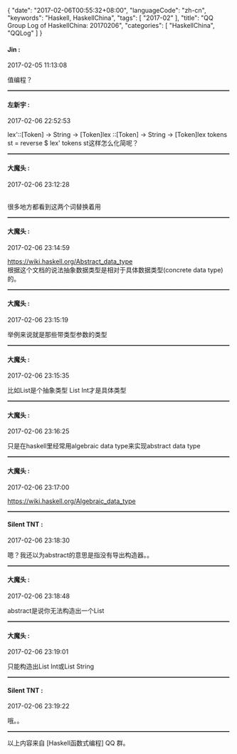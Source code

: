 {
  "date": "2017-02-06T00:55:32+08:00",
  "languageCode": "zh-cn",
  "keywords": "Haskell, HaskellChina",
  "tags": [
    "2017-02"
  ],
  "title": "QQ Group Log of HaskellChina: 20170206",
  "categories": [
    "HaskellChina", "QQLog"
  ]
}



#### Jin :

<span class="article-duration">2017-02-05 11:13:08</span>

值编程？

<hr style="border-top: 1px dotted grey;width:99%"/>



#### 左新宇 :

<span class="article-duration">2017-02-06 22:52:53</span>

lex'::[Token] -> String -> [Token]lex ::[Token] -> String -> [Token]lex tokens st = reverse $ lex' tokens st这样怎么化简呢？

<hr style="border-top: 1px dotted grey;width:99%"/>



#### 大魔头 :

<span class="article-duration">2017-02-06 23:12:28</span>

<br />很多地方都看到这两个词替换着用

<hr style="border-top: 1px dotted grey;width:99%"/>



#### 大魔头 :

<span class="article-duration">2017-02-06 23:14:59</span>

https://wiki.haskell.org/Abstract_data_type<br />根据这个文档的说法抽象数据类型是相对于具体数据类型(concrete data type)的。

<hr style="border-top: 1px dotted grey;width:99%"/>



#### 大魔头 :

<span class="article-duration">2017-02-06 23:15:19</span>

举例来说就是那些带类型参数的类型

<hr style="border-top: 1px dotted grey;width:99%"/>



#### 大魔头 :

<span class="article-duration">2017-02-06 23:15:35</span>

比如List是个抽象类型 List Int才是具体类型

<hr style="border-top: 1px dotted grey;width:99%"/>



#### 大魔头 :

<span class="article-duration">2017-02-06 23:16:25</span>

只是在haskell里经常用algebraic data type来实现abstract data type

<hr style="border-top: 1px dotted grey;width:99%"/>



#### 大魔头 :

<span class="article-duration">2017-02-06 23:17:00</span>

https://wiki.haskell.org/Algebraic_data_type

<hr style="border-top: 1px dotted grey;width:99%"/>



#### Silent TNT :

<span class="article-duration">2017-02-06 23:18:30</span>

嗯？我还以为abstract的意思是指没有导出构造器。。

<hr style="border-top: 1px dotted grey;width:99%"/>



#### 大魔头 :

<span class="article-duration">2017-02-06 23:18:48</span>

abstract是说你无法构造出一个List

<hr style="border-top: 1px dotted grey;width:99%"/>



#### 大魔头 :

<span class="article-duration">2017-02-06 23:19:01</span>

只能构造出List Int或List String

<hr style="border-top: 1px dotted grey;width:99%"/>



#### Silent TNT :

<span class="article-duration">2017-02-06 23:19:22</span>

哦。。

<hr style="border-top: 1px dotted grey;width:99%"/>




以上内容来自 [Haskell函数式编程] QQ 群。

